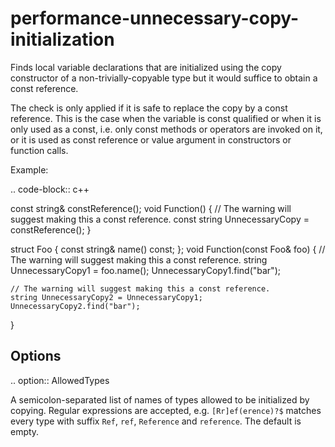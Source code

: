 performance-unnecessary-copy-initialization
===========================================

Finds local variable declarations that are initialized using the copy
constructor of a non-trivially-copyable type but it would suffice to
obtain a const reference.

The check is only applied if it is safe to replace the copy by a const
reference. This is the case when the variable is const qualified or when
it is only used as a const, i.e. only const methods or operators are
invoked on it, or it is used as const reference or value argument in
constructors or function calls.

Example:

.. code-block:: c++

const string& constReference(); void Function() { // The warning will
suggest making this a const reference. const string UnnecessaryCopy =
constReference(); }

struct Foo { const string& name() const; }; void Function(const Foo&
foo) { // The warning will suggest making this a const reference. string
UnnecessaryCopy1 = foo.name(); UnnecessaryCopy1.find("bar");

    // The warning will suggest making this a const reference.
    string UnnecessaryCopy2 = UnnecessaryCopy1;
    UnnecessaryCopy2.find("bar");

}

Options
-------

.. option:: AllowedTypes

A semicolon-separated list of names of types allowed to be initialized
by copying. Regular expressions are accepted, e.g. `[Rr]ef(erence)?$`
matches every type with suffix `Ref`, `ref`, `Reference` and
`reference`. The default is empty.
